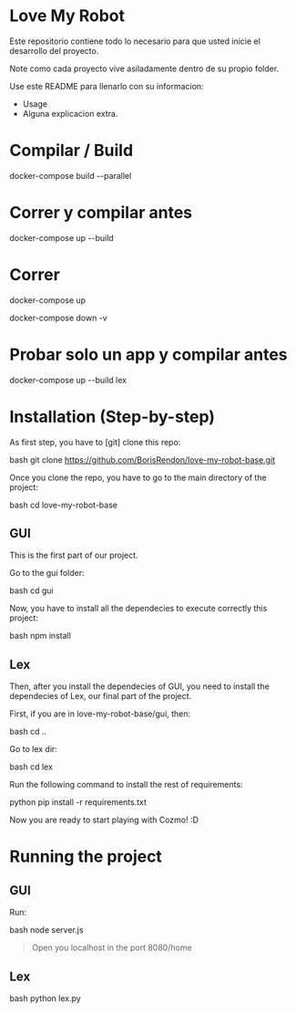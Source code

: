# Love My Robot
Este repositorio contiene todo lo necesario para que usted inicie el desarrollo del proyecto.

Note como cada proyecto vive asiladamente dentro de su propio folder.


Use este README para llenarlo con su informacion:

- Usage
- Alguna explicacion extra.


# Compilar / Build

docker-compose build --parallel


# Correr y compilar antes

docker-compose up --build



# Correr

docker-compose up

docker-compose down -v

# Probar solo un app y compilar antes

docker-compose up --build lex

# Installation (Step-by-step) 

As first step, you have to [git] clone this repo:

bash
git clone https://github.com/BorisRendon/love-my-robot-base.git


Once you clone the repo, you have to go to the main directory of the project:

bash
cd love-my-robot-base


## GUI 

This is the first part of our project.

Go to the gui folder:

bash
cd gui
 

Now, you have to install all the dependecies to execute correctly this project:

bash
npm install


## Lex

Then, after you install the dependecies of GUI, you need to install the dependecies of Lex, our final part of the project.

First, if you are in love-my-robot-base/gui, then:

bash
cd ..
 

Go to lex dir:

bash
cd lex
 

Run the following command to install the rest of requirements:

python
pip install -r requirements.txt
 

Now you are ready to start playing with Cozmo! :D

# Running the project

## GUI

Run:

bash
node server.js
 

> Open you localhost in the port 8080/home

## Lex

bash
python lex.py